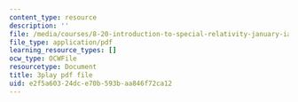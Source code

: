 ```yaml
---
content_type: resource
description: ''
file: /media/courses/8-20-introduction-to-special-relativity-january-iap-2021/e2f5a60324dce70b593baa846f72ca12_rlC8mLGvong.pdf
file_type: application/pdf
learning_resource_types: []
ocw_type: OCWFile
resourcetype: Document
title: 3play pdf file
uid: e2f5a603-24dc-e70b-593b-aa846f72ca12
---
```

